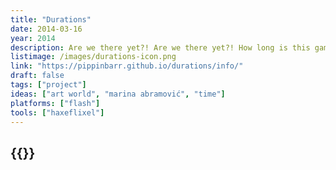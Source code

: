```yaml
---
title: "Durations"
date: 2014-03-16
year: 2014
description: Are we there yet?! Are we there yet?! How long is this game anyway?! Develop an intimate relationship with time! Take a second! Take forever! Yes! It really does take as long as it says!
listimage: /images/durations-icon.png
link: "https://pippinbarr.github.io/durations/info/"
draft: false
tags: ["project"]
ideas: ["art world", "marina abramović", "time"]
platforms: ["flash"]
tools: ["haxeflixel"]
---
```


## {{<param title >}}
